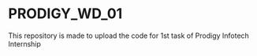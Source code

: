 # PRODIGY_WD_01
This repository is made to upload the code for 1st task of Prodigy Infotech Internship

